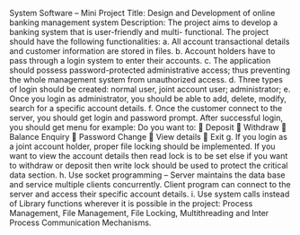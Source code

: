 
System Software – Mini Project
Title: Design and Development of online banking management system
Description: The project aims to develop a banking system that is user-friendly and multi-
functional. The project should have the following functionalities:
a. All account transactional details and customer information are stored in files.
b. Account holders have to pass through a login system to enter their accounts.
c. The application should possess password-protected administrative access; thus
preventing the whole management system from unauthorized access.
d. Three types of login should be created: normal user, joint account user; administrator;
e. Once you login as administrator, you should be able to add, delete, modify, search for a
specific account details.
f. Once the customer connect to the server, you should get login and password prompt.
After successful login, you should get menu for example:
Do you want to:
 Deposit
 Withdraw
 Balance Enquiry
 Password Change
 View details
 Exit
g. If you login as a joint account holder, proper file locking should be implemented. If you
want to view the account details then read lock is to be set else if you want to withdraw
or deposit then write lock should be used to protect the critical data section.
h. Use socket programming – Server maintains the data base and service multiple clients
concurrently. Client program can connect to the server and access their specific account
details.
i. Use system calls instead of Library functions wherever it is possible in the project:
Process Management, File Management, File Locking, Multithreading and Inter Process
Communication Mechanisms.

